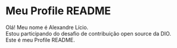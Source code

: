# Meu Profile README

Olá! Meu nome é Alexandre Lício.  
Estou participando do desafio de contribuição open source da DIO.  
Este é meu Profile README.
